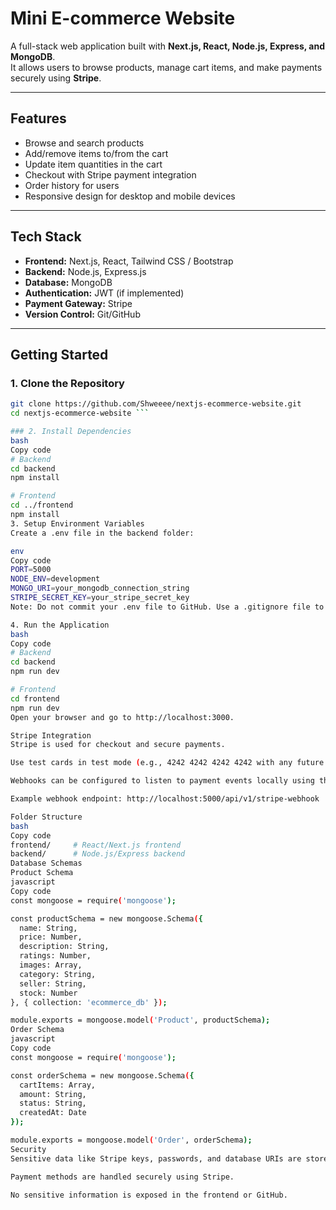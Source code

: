 # Mini E-commerce Website

A full-stack web application built with **Next.js, React, Node.js, Express, and MongoDB**.  
It allows users to browse products, manage cart items, and make payments securely using **Stripe**.

---

## Features

- Browse and search products
- Add/remove items to/from the cart
- Update item quantities in the cart
- Checkout with Stripe payment integration
- Order history for users
- Responsive design for desktop and mobile devices

---

## Tech Stack

- **Frontend:** Next.js, React, Tailwind CSS / Bootstrap
- **Backend:** Node.js, Express.js
- **Database:** MongoDB
- **Authentication:** JWT (if implemented)
- **Payment Gateway:** Stripe
- **Version Control:** Git/GitHub

---

## Getting Started

### 1. Clone the Repository

```bash
git clone https://github.com/Shweeee/nextjs-ecommerce-website.git
cd nextjs-ecommerce-website ```

### 2. Install Dependencies
bash
Copy code
# Backend
cd backend
npm install

# Frontend
cd ../frontend
npm install
3. Setup Environment Variables
Create a .env file in the backend folder:

env
Copy code
PORT=5000
NODE_ENV=development
MONGO_URI=your_mongodb_connection_string
STRIPE_SECRET_KEY=your_stripe_secret_key
Note: Do not commit your .env file to GitHub. Use a .gitignore file to keep it private.

4. Run the Application
bash
Copy code
# Backend
cd backend
npm run dev

# Frontend
cd frontend
npm run dev
Open your browser and go to http://localhost:3000.

Stripe Integration
Stripe is used for checkout and secure payments.

Use test cards in test mode (e.g., 4242 4242 4242 4242 with any future expiry and CVC).

Webhooks can be configured to listen to payment events locally using the Stripe CLI.

Example webhook endpoint: http://localhost:5000/api/v1/stripe-webhook

Folder Structure
bash
Copy code
frontend/     # React/Next.js frontend
backend/      # Node.js/Express backend
Database Schemas
Product Schema
javascript
Copy code
const mongoose = require('mongoose');

const productSchema = new mongoose.Schema({
  name: String,
  price: Number,
  description: String,
  ratings: Number,
  images: Array,
  category: String,
  seller: String,
  stock: Number
}, { collection: 'ecommerce_db' });

module.exports = mongoose.model('Product', productSchema);
Order Schema
javascript
Copy code
const mongoose = require('mongoose');

const orderSchema = new mongoose.Schema({
  cartItems: Array,
  amount: String,
  status: String,
  createdAt: Date
});

module.exports = mongoose.model('Order', orderSchema);
Security
Sensitive data like Stripe keys, passwords, and database URIs are stored in environment variables.

Payment methods are handled securely using Stripe.

No sensitive information is exposed in the frontend or GitHub.
